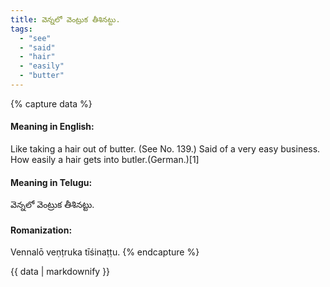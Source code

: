 ```yaml
---
title: వెన్నలో వెంట్రుక తీశినట్టు.
tags:
  - "see"
  - "said"
  - "hair"
  - "easily"
  - "butter"
---
```


{% capture data %}
#### Meaning in English:
Like taking a hair out of butter.
(See No. 139.)
Said of a very easy business.
How easily a hair gets into butler.(German.)[1]

#### Meaning in Telugu:
వెన్నలో వెంట్రుక తీశినట్టు.

#### Romanization:
Vennalō veṇṭruka tīśinaṭṭu.
{% endcapture %}

{{ data | markdownify }}

